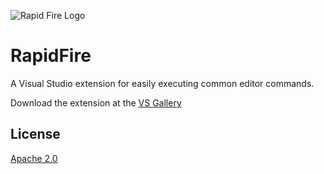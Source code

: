 ![Rapid Fire Logo](https://andrewphamvk.gallerycdn.vsassets.io/extensions/andrewphamvk/rapidfire/1.0/1586566122525/Microsoft.VisualStudio.Services.Icons.Default)
# RapidFire 
A Visual Studio extension for easily executing common editor commands.

Download the extension at the
[VS Gallery](https://marketplace.visualstudio.com/items?itemName=andrewphamvk.rapidfire)

## License
[Apache 2.0](LICENSE) 
